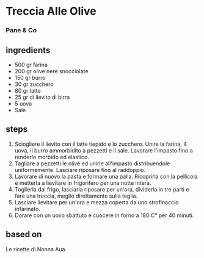 



# Treccia Alle Olive
  
### Pane & Co
## ingredients
  
* 500 gr farina   
* 200 gr olive nere snocciolate  
* 150 gr burro  
* 30 gr zucchero  
* 80 gr latte  
* 25 gr di lievito di birra   
* 5 uova  
* Sale
## steps
  
1. Sciogliere il lievito con il latte tiepido e lo zucchero. Unire la farina, 4 uova, il burro ammorbidito a pezzetti e il sale. Lavorare l'impasto fino a renderlo morbido ed elastico.  
1. Tagliare a pezzetti le olive ed unirle all'impasto distribuendole uniformemente. Lasciare riposare fino al raddoppio.  
1. Lavorare di nuovo la pasta e formare una palla. Ricoprirla con la pellicola e metterla a lievitare in frigorifero per una notte intera.  
1. Toglierla dal frigo, lasciarla riposare per un'ora, dividerla in tre parti e fare una treccia, meglio direttamente sulla teglia.   
1. Lasciare lievitare per un'ora e mezza coperta da uno strofinaccio infarinato.   
1. Dorare con un uovo sbattuto e cuocere in forno a 180 C° per 40 minuti.
## based on
  
Le ricette di Nonna Aua